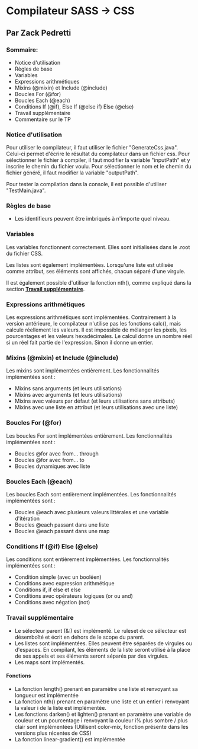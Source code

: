 # Compilateur SASS -> CSS
## Par Zack Pedretti

### Sommaire:

- Notice d'utilisation
- Règles de base
- Variables
- Expressions arithmétiques
- Mixins (@mixin) et Include (@include)
- Boucles For (@for)
- Boucles Each (@each)
- Conditions If (@if), Else If (@else if) Else (@else)
- Travail supplémentaire
- Commentaire sur le TP

### Notice d'utilisation
Pour utiliser le compilateur, il faut utiliser le fichier "GenerateCss.java".
Celui-ci permet d'écrire le résultat du compilateur dans un fichier css.
Pour sélectionner le fichier à compiler, il faut modifier la variable "inputPath" et y inscrire le chemin du fichier voulu.
Pour sélectionner le nom et le chemin du fichier généré, il faut modifier la variable "outputPath".

Pour tester la compilation dans la console, il est possible d'utiliser "TestMain.java".

### Règles de base
- Les identifieurs peuvent être imbriqués à n'importe quel niveau.

### Variables
Les variables fonctionnent correctement. Elles sont initialisées dans le .root du fichier CSS.

Les listes sont également implémentées. Lorsqu'une liste est utilisée comme attribut, ses éléments sont affichés, chacun séparé d'une virgule. 

Il est également possible d'utiliser la fonction nth(), comme expliqué dans la section <ins>**Travail supplémentaire**</ins>.

### Expressions arithmétiques
Les expressions arithmétiques sont implémentées. Contrairement à la version antérieure, le compilateur n'utilise pas les fonctions calc(), mais calcule réellement les valeurs.
Il est impossible de mélanger les pixels, les pourcentages et les valeurs hexadécimales.
Le calcul donne un nombre réel si un réel fait partie de l'expression. Sinon il donne un entier.

### Mixins (@mixin) et Include (@include)
Les mixins sont implémentées entièrement.
Les fonctionnalités implémentées sont :
- Mixins sans arguments (et leurs utilisations)
- Mixins avec arguments (et leurs utilisations)
- Mixins avec valeurs par défaut (et leurs utilisations sans attributs)
- Mixins avec une liste en attribut (et leurs utilisations avec une liste)

### Boucles For (@for)
Les boucles For sont implémentées entièrement.
Les fonctionnalités implémentées sont :
- Boucles @for avec from... through
- Boucles @for avec from... to 
- Boucles dynamiques avec liste

### Boucles Each (@each)
Les boucles Each sont entièrement implémentées.
Les fonctionnalités implémentées sont :
- Boucles @each avec plusieurs valeurs littérales et une variable d'itération
- Boucles @each passant dans une liste
- Boucles @each passant dans une map

### Conditions If (@if) Else (@else)
Les conditions sont entièrement implémentées.
Les fonctionnalités implémentées sont :
- Condition simple (avec un booléen)
- Conditions avec expression arithmétique
- Conditions if, if else et else
- Conditions avec opérateurs logiques (or ou and)
- Conditions avec négation (not)

### Travail supplémentaire

- Le sélecteur parent (&:) est implémenté. Le ruleset de ce sélecteur est désemboîté et écrit en dehors de le scope du parent.
- Les listes sont implémentées. Elles peuvent être séparées de virgules ou d'espaces. En compilant, les éléments de la liste seront utilisé à la place de ses appels et ses éléments seront séparés par des virgules.
- Les maps sont implémentés.

#### Fonctions
- La fonction length() prenant en paramètre une liste et renvoyant sa longueur est implémentée
- La fonction nth() prenant en paramètre une liste et un entier i renvoyant la valeur i de la liste est implémentée.
- Les fonctions darken() et lighten() prenant en paramètre une variable de couleur et un pourcentage i renvoyant la couleur i% plus sombre / plus clair sont implémentées (Utilisent color-mix, fonction présente dans les versions plus récentes de CSS)
- La fonction linear-gradient() est implémentée

